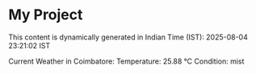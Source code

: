 # My Project

This content is dynamically generated in Indian Time (IST): 2025-08-04 23:21:02 IST


Current Weather in Coimbatore:
Temperature: 25.88 °C
Condition: mist
